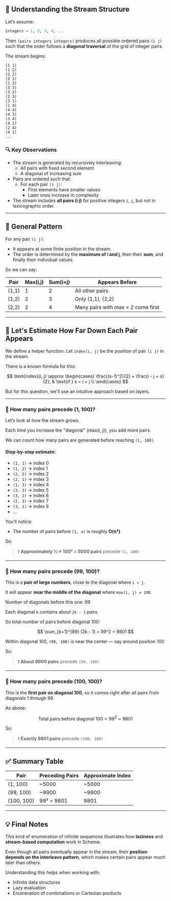 ## 🧠 Understanding the Stream Structure

Let’s assume:

```scheme
integers = 1, 2, 3, 4, ...
```

Then `(pairs integers integers)` produces all possible ordered pairs `(i j)` such that the order follows a **diagonal traversal** of the grid of integer pairs.

The stream begins:

```
(1 1)
(1 2)
(2 2)
(2 1)
(1 3)
(3 3)
(3 2)
(2 3)
(3 1)
(1 4)
(4 4)
(4 3)
(3 4)
(4 2)
(2 4)
(4 1)
...
```

### 🔍 Key Observations

- The stream is generated by recursively interleaving:
  - All pairs with fixed second element
  - A diagonal of increasing sum
- Pairs are ordered such that:
  - For each pair `(i j)`:
    - First elements have smaller values
    - Later ones increase in complexity
- The stream includes **all pairs (i j)** for positive integers `i`, `j`, but not in lexicographic order.

---

## 📌 General Pattern

For any pair `(i j)`:
- It appears at some finite position in the stream.
- The order is determined by the **maximum of i and j**, then their **sum**, and finally their individual values.

So we can say:

| Pair | Max(i,j) | Sum(i+j) | Appears Before |
|------|-----------|------------|----------------|
| (1,1) | 1 | 2 | All other pairs |
| (1,2) | 2 | 3 | Only (1,1), (2,2) |
| (2,2) | 2 | 4 | Many pairs with max < 2 come first |

---

## 🧮 Let's Estimate How Far Down Each Pair Appears

We define a helper function:
Let `index(i, j)` be the position of pair `(i j)` in the stream.

There is a known formula for this:

$$
\text{index}(i, j) \approx
\begin{cases}
\frac{(s-1)^2}{2} + \frac{i - j + s}{2}, & \text{if } s = i + j \\
\end{cases}
$$

But for this question, we'll use an intuitive approach based on layers.

---

### 📍 **How many pairs precede (1, 100)?**

Let’s look at how the stream grows.

Each time you increase the "diagonal" (max(i, j)), you add more pairs.

We can count how many pairs are generated before reaching `(1, 100)`.

#### Step-by-step estimate:

- `(1, 1)` → index 0
- `(1, 2)` → index 1
- `(2, 2)` → index 2
- `(2, 1)` → index 3
- `(1, 3)` → index 4
- `(3, 3)` → index 5
- `(3, 2)` → index 6
- `(2, 3)` → index 7
- `(3, 1)` → index 8
- ...

You’ll notice:
- The number of pairs before `(1, n)` is roughly **O(n²)**

So:
> ❗ **Approximately ½ × 100² = 5000 pairs** precede `(1, 100)`

---

### 📍 **How many pairs precede (99, 100)?**

This is a **pair of large numbers**, close to the diagonal where `i ≈ j`.

It will appear **near the middle of the diagonal** where `max(i, j) = 100`.

Number of diagonals before this one: 99

Each diagonal `k` contains about `2k - 1` pairs.

So total number of pairs before diagonal 100:

$$
\sum_{k=1}^{99} (2k - 1) = 99^2 = 9801
$$

Within diagonal 100, `(99, 100)` is near the center — say around position 100

So:
> ❗ **About 9900 pairs** precede `(99, 100)`

---

### 📍 **How many pairs precede (100, 100)?**

This is the **first pair on diagonal 100**, so it comes right after all pairs from diagonals 1 through 99.

As above:

$$
\text{Total pairs before diagonal 100} = 99^2 = 9801
$$

So:
> ❗ **Exactly 9801 pairs** precede `(100, 100)`

---

## ✅ Summary Table

| Pair | Preceding Pairs | Approximate Index |
|------|------------------|-------------------|
| (1, 100) | ~5000 | ~5000 |
| (99, 100) | ~9900 | ~9900 |
| (100, 100) | 99² = 9801 | 9801 |

---

## 💡 Final Notes

This kind of enumeration of infinite sequences illustrates how **laziness** and **stream-based computation** work in Scheme.

Even though all pairs eventually appear in the stream, their **position depends on the interleave pattern**, which makes certain pairs appear much later than others.

Understanding this helps when working with:
- Infinite data structures
- Lazy evaluation
- Enumeration of combinations or Cartesian products
